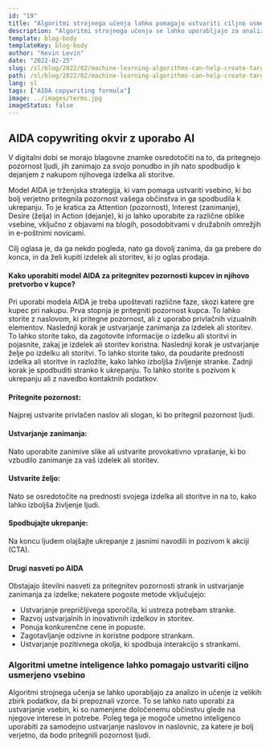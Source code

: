 ```yaml
---
id: "19"
title: "Algoritmi strojnega učenja lahko pomagajo ustvariti ciljno usmerjeno vsebino"
description: "Algoritmi strojnega učenja se lahko uporabljajo za analizo in učenje iz velikih zbirk podatkov, da bi prepoznali vzorce. To se lahko nato uporabi za ustvarjanje vsebin, ki so namenjene določenemu občinstvu glede na njegove interese. Z uporabo strojnega učenja lahko podjetja ustvarjajo vsebine, ki so bolj relevantne za njihove stranke in ki bodo pripomogle k povečanju prodaje."
template: blog-body
templateKey: blog-body
author: "Kevin Levin"
date: "2022-02-25"
slug: /sl/blog/2022/02/machine-learning-algorithms-can-help-create-targeted-content
path: /sl/blog/2022/02/machine-learning-algorithms-can-help-create-targeted-content
lang: sl
tags: ["AIDA copywriting formula"]
image: ../images/terms.jpg
imageStatus: false
---
```


## AIDA copywriting okvir z uporabo AI

V digitalni dobi se morajo blagovne znamke osredotočiti na to, da pritegnejo pozornost ljudi, jih zanimajo za svojo ponudbo in jih nato spodbudijo k dejanjem z nakupom njihovega izdelka ali storitve.

Model AIDA je trženjska strategija, ki vam pomaga ustvariti vsebino, ki bo bolj verjetno pritegnila pozornost vašega občinstva in ga spodbudila k ukrepanju. To je kratica za Attention (pozornost), Interest (zanimanje), Desire (želja) in Action (dejanje), ki jo lahko uporabite za različne oblike vsebine, vključno z objavami na blogih, posodobitvami v družabnih omrežjih in e-poštnimi novicami.

Cilj oglasa je, da ga nekdo pogleda, nato ga dovolj zanima, da ga prebere do konca, in da želi kupiti izdelek ali storitev, ki jo oglas prodaja.

#### Kako uporabiti model AIDA za pritegnitev pozornosti kupcev in njihovo pretvorbo v kupce?

Pri uporabi modela AIDA je treba upoštevati različne faze, skozi katere gre kupec pri nakupu. Prva stopnja je pritegniti pozornost kupca. To lahko storite z naslovom, ki pritegne pozornost, ali z uporabo privlačnih vizualnih elementov. Naslednji korak je ustvarjanje zanimanja za izdelek ali storitev. To lahko storite tako, da zagotovite informacije o izdelku ali storitvi in pojasnite, zakaj je izdelek ali storitev koristna. Naslednji korak je ustvarjanje želje po izdelku ali storitvi. To lahko storite tako, da poudarite prednosti izdelka ali storitve in razložite, kako lahko izboljša življenje stranke. Zadnji korak je spodbuditi stranko k ukrepanju. To lahko storite s pozivom k ukrepanju ali z navedbo kontaktnih podatkov.

#### Pritegnite pozornost:

Najprej ustvarite privlačen naslov ali slogan, ki bo pritegnil pozornost ljudi.

#### Ustvarjanje zanimanja:

Nato uporabite zanimive slike ali ustvarite provokativno vprašanje, ki bo vzbudilo zanimanje za vaš izdelek ali storitev.

#### Ustvarite željo:

Nato se osredotočite na prednosti svojega izdelka ali storitve in na to, kako lahko izboljša življenje ljudi.

#### Spodbujajte ukrepanje:

Na koncu ljudem olajšajte ukrepanje z jasnimi navodili in pozivom k akciji (CTA).

#### Drugi nasveti po AIDA

Obstajajo številni nasveti za pritegnitev pozornosti strank in ustvarjanje zanimanja za izdelke; nekatere pogoste metode vključujejo:

- Ustvarjanje prepričljivega sporočila, ki ustreza potrebam stranke.
- Razvoj ustvarjalnih in inovativnih izdelkov in storitev.
- Ponuja konkurenčne cene in popuste.
- Zagotavljanje odzivne in koristne podpore strankam.
- Ustvarjanje pozitivnega okolja, ki spodbuja interakcijo s strankami.

### Algoritmi umetne inteligence lahko pomagajo ustvariti ciljno usmerjeno vsebino

Algoritmi strojnega učenja se lahko uporabljajo za analizo in učenje iz velikih zbirk podatkov, da bi prepoznali vzorce. To se lahko nato uporabi za ustvarjanje vsebin, ki so namenjene določenemu občinstvu glede na njegove interese in potrebe. Poleg tega je mogoče umetno inteligenco uporabiti za samodejno ustvarjanje naslovov in naslovnic, za katere je bolj verjetno, da bodo pritegnili pozornost ljudi.
